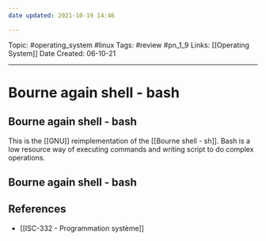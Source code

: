 ```yaml
---
date updated: 2021-10-19 14:46

---
```


Topic: #operating_system #linux
Tags: #review #pn_1_9
Links: [[Operating System]]
Date Created: 06-10-21

---

# Bourne again shell - bash

## Bourne again shell - bash

This is the [[GNU]] reimplementation of the [[Bourne shell - sh]].
Bash is a low resource way of executing commands and writing script to do complex operations.

## Bourne again shell - bash

## References

- [[ISC-332 - Programmation système]]
